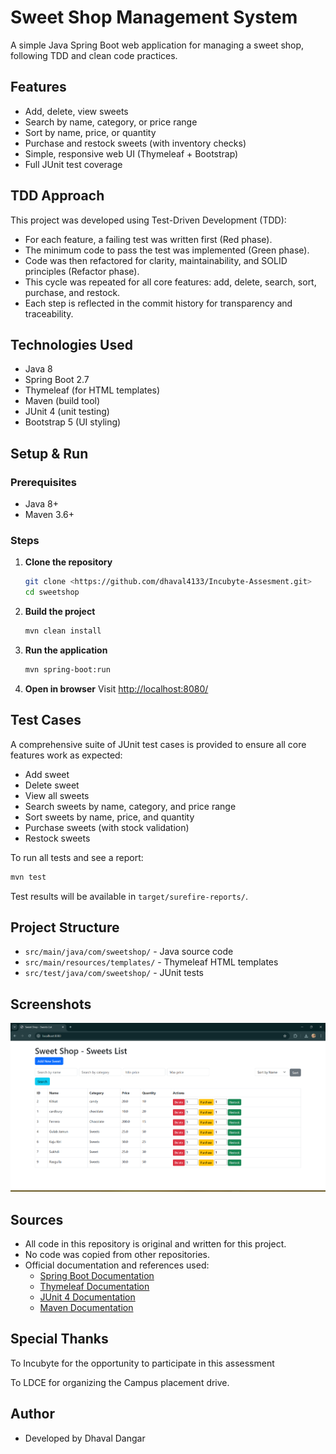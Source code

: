 # Sweet Shop Management System

A simple Java Spring Boot web application for managing a sweet shop, following TDD and clean code practices.

## Features
- Add, delete, view sweets
- Search by name, category, or price range
- Sort by name, price, or quantity
- Purchase and restock sweets (with inventory checks)
- Simple, responsive web UI (Thymeleaf + Bootstrap)
- Full JUnit test coverage

## TDD Approach
This project was developed using Test-Driven Development (TDD):
- For each feature, a failing test was written first (Red phase).
- The minimum code to pass the test was implemented (Green phase).
- Code was then refactored for clarity, maintainability, and SOLID principles (Refactor phase).
- This cycle was repeated for all core features: add, delete, search, sort, purchase, and restock.
- Each step is reflected in the commit history for transparency and traceability.

## Technologies Used
- Java 8
- Spring Boot 2.7
- Thymeleaf (for HTML templates)
- Maven (build tool)
- JUnit 4 (unit testing)
- Bootstrap 5 (UI styling)

## Setup & Run

### Prerequisites
- Java 8+
- Maven 3.6+

### Steps
1. **Clone the repository**
   ```sh
   git clone <https://github.com/dhaval4133/Incubyte-Assesment.git>
   cd sweetshop
   ```
2. **Build the project**
   ```sh
   mvn clean install
   ```
3. **Run the application**
   ```sh
   mvn spring-boot:run
   ```
4. **Open in browser**
   Visit [http://localhost:8080/](http://localhost:8080/)

## Test Cases
A comprehensive suite of JUnit test cases is provided to ensure all core features work as expected:
- Add sweet
- Delete sweet
- View all sweets
- Search sweets by name, category, and price range
- Sort sweets by name, price, and quantity
- Purchase sweets (with stock validation)
- Restock sweets

To run all tests and see a report:
```sh
mvn test
```
Test results will be available in `target/surefire-reports/`.

## Project Structure
- `src/main/java/com/sweetshop/` - Java source code
- `src/main/resources/templates/` - Thymeleaf HTML templates
- `src/test/java/com/sweetshop/` - JUnit tests

## Screenshots

![App Screenshot](img.png)

## Sources
- All code in this repository is original and written for this project.
- No code was copied from other repositories.
- Official documentation and references used:
    - [Spring Boot Documentation](https://spring.io/projects/spring-boot)
    - [Thymeleaf Documentation](https://www.thymeleaf.org/documentation.html)
    - [JUnit 4 Documentation](https://junit.org/junit4/)
    - [Maven Documentation](https://maven.apache.org/)


## Special Thanks
To Incubyte for the opportunity to participate in this assessment 

To LDCE for organizing the Campus placement drive.


## Author
- Developed by Dhaval Dangar